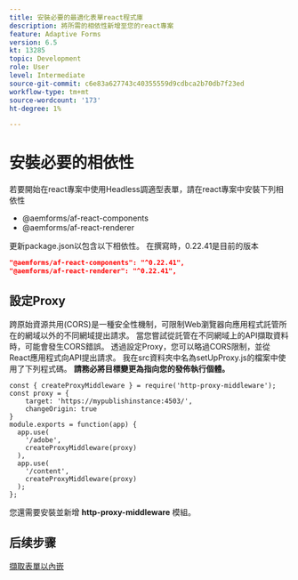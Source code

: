 ```yaml
---
title: 安裝必要的最適化表單react程式庫
description: 將所需的相依性新增至您的react專案
feature: Adaptive Forms
version: 6.5
kt: 13285
topic: Development
role: User
level: Intermediate
source-git-commit: c6e83a627743c40355559d9cdbca2b70db7f23ed
workflow-type: tm+mt
source-wordcount: '173'
ht-degree: 1%

---
```



# 安裝必要的相依性

若要開始在react專案中使用Headless調適型表單，請在react專案中安裝下列相依性

* @aemforms/af-react-components
* @aemforms/af-react-renderer

更新package.json以包含以下相依性。 在撰寫時，0.22.41是目前的版本

```json
"@aemforms/af-react-components": "^0.22.41",
"@aemforms/af-react-renderer": "^0.22.41",
```

## 設定Proxy

跨原始資源共用(CORS)是一種安全性機制，可限制Web瀏覽器向應用程式託管所在的網域以外的不同網域提出請求。 當您嘗試從託管在不同網域上的API擷取資料時，可能會發生CORS錯誤。 透過設定Proxy，您可以略過CORS限制，並從React應用程式向API提出請求。 我在src資料夾中名為setUpProxy.js的檔案中使用了下列程式碼。 **請務必將目標變更為指向您的發佈執行個體。**

```
const { createProxyMiddleware } = require('http-proxy-middleware');
const proxy = {
    target: 'https://mypublishinstance:4503/',
    changeOrigin: true
}
module.exports = function(app) {
  app.use(
    '/adobe',
    createProxyMiddleware(proxy)
  ),
  app.use(
    '/content',
    createProxyMiddleware(proxy)
  );
};
```

您還需要安裝並新增 **http-proxy-middleware** 模組。

## 后续步骤

[擷取表單以內嵌](./fetch-the-form.md)